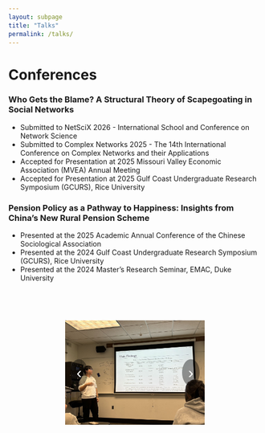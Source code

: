 ```yaml
---
layout: subpage
title: "Talks"
permalink: /talks/
---
```


# Conferences
### Who Gets the Blame? A Structural Theory of Scapegoating in Social Networks
- Submitted to NetSciX 2026 - International School and Conference on Network Science
- Submitted to Complex Networks 2025 - The 14th International Conference on Complex Networks and their Applications
- Accepted for Presentation at 2025 Missouri Valley Economic Association (MVEA) Annual Meeting
- Accepted for Presentation at 2025 Gulf Coast Undergraduate Research Symposium (GCURS), Rice University  


### Pension Policy as a Pathway to Happiness: Insights from China’s New Rural Pension Scheme  
- Presented at the 2025 Academic Annual Conference of the Chinese Sociological Association
- Presented at the 2024 Gulf Coast Undergraduate Research Symposium (GCURS), Rice University  
- Presented at the 2024 Master’s Research Seminar, EMAC, Duke University  

<!-- Talks / 轮播相册（逐张滚动，不会跳过图片） -->
<div class="photo-slider talks">
  <div class="track">
    <img class="slide" src="/files/talks/Pre1.jpg" alt="Pre1">
    <img class="slide" src="/files/talks/Pre4.jpg" alt="Pre4">
    <img class="slide" src="/files/talks/Pre2.jpg" alt="Pre2">
    <img class="slide" src="/files/talks/Pre5.jpg" alt="Pre5">
  </div>
  <button class="arrow left"  onclick="sliderNav(this,'prev')">‹</button>
  <button class="arrow right" onclick="sliderNav(this,'next')">›</button>
</div>

<style>
  /* 基础样式（和 volunteer 相同），talks 可以单独控制大小 */
  .photo-slider{ position:relative; margin:20px auto; }
  .photo-slider .track{
    display:flex; gap:10px; overflow-x:auto;
    scroll-behavior:smooth;
    scroll-snap-type:x mandatory;      /* 停靠到每张 */
    -webkit-overflow-scrolling:touch;
    -ms-overflow-style:none; scrollbar-width:none;
  }
  .photo-slider .track::-webkit-scrollbar{ display:none; }

  .photo-slider img.slide{
    flex:0 0 auto;
    height:320px;          /* 想要更大/更小：调这里的高度 */
    width:auto; max-width:100%;
    object-fit:contain;
    border-radius:6px; user-select:none;
    scroll-snap-align:center;
    scroll-snap-stop:always;    /* 防止越过目标 */
  }

  .photo-slider .arrow{
    position:absolute; top:50%; transform:translateY(-50%);
    font-size:2rem; background:rgba(0,0,0,.4); color:#fff;
    border:none; border-radius:50%; padding:8px 12px;
    cursor:pointer; z-index:10; user-select:none;
  }
  .photo-slider .arrow.left{ left:10px; }
  .photo-slider .arrow.right{ right:10px; }

  /* talks 专属尺寸（整体宽度） */
  .photo-slider.talks{ max-width:55%; }     /* 想整体更小就降到 50%/45% */

  @media (max-width:768px){
    .photo-slider.talks{ max-width:92%; }
    .photo-slider img.slide{ height:220px; }
  }
</style>

<script>
  /* 按“张数”滚动而不是按像素，避免跳图 */
  function sliderNav(btn, dir){
    const slider = btn.parentElement;
    const track  = slider.querySelector('.track');
    const slides = Array.from(track.querySelectorAll('.slide'));

    // 当前视口中心所在的那张
    const center = track.scrollLeft + track.clientWidth/2;
    let idx = 0, best = Infinity;
    slides.forEach((s,i)=>{
      const mid = s.offsetLeft + s.offsetWidth/2;
      const d = Math.abs(mid - center);
      if (d < best){ best = d; idx = i; }
    });

    const target = dir === 'next' ? Math.min(idx+1, slides.length-1)
                                  : Math.max(idx-1, 0);
    slides[target].scrollIntoView({behavior:'smooth', inline:'center', block:'nearest'});
  }
</script>
